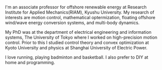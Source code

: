 I'm an associate professor for offshore renewable energy at Research Institute for Applied Mechanics(RIAM), Kyushu University. My research of interests are motion control, mathematical optermization, floating offshore wind/wave energy conversion systems, and multi-body dynamics. 

My PhD was at the department of electrical engineering and information systems, The University of Tokyo where I worked on high-precision motion control. Prior to this I studied control theory and convex optimization at Kyoto University and physics at Shanghai University of Electric Power.  

I love running, playing badminton and basketball. I also prefer to DIY at home and programming. 